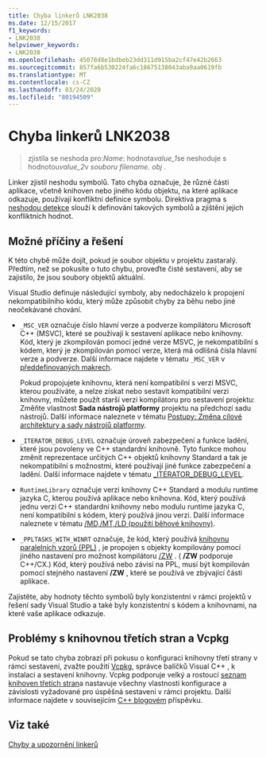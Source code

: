 ```yaml
---
title: Chyba linkerů LNK2038
ms.date: 12/15/2017
f1_keywords:
- LNK2038
helpviewer_keywords:
- LNK2038
ms.openlocfilehash: 45078d8e1bdbeb23dd311d915ba2cf47e42b2663
ms.sourcegitcommit: 857fa6b530224fa6c18675138043aba9aa0619fb
ms.translationtype: MT
ms.contentlocale: cs-CZ
ms.lasthandoff: 03/24/2020
ms.locfileid: "80194509"
---
```

# <a name="linker-tools-error-lnk2038"></a>Chyba linkerů LNK2038

> zjistila se neshoda pro:*Name*: hodnota*value_1*se neshoduje s hodnotou*value_2*v *souboru filename. obj* .

Linker zjistil neshodu symbolů. Tato chyba označuje, že různé části aplikace, včetně knihoven nebo jiného kódu objektu, na které aplikace odkazuje, používají konfliktní definice symbolu. Direktiva pragma s [neshodou detekce](../../preprocessor/detect-mismatch.md) slouží k definování takových symbolů a zjištění jejich konfliktních hodnot.

## <a name="possible-causes-and-solutions"></a>Možné příčiny a řešení

K této chybě může dojít, pokud je soubor objektu v projektu zastaralý. Předtím, než se pokusíte o tuto chybu, proveďte čisté sestavení, aby se zajistilo, že jsou soubory objektů aktuální.

Visual Studio definuje následující symboly, aby nedocházelo k propojení nekompatibilního kódu, který může způsobit chyby za běhu nebo jiné neočekávané chování.

- `_MSC_VER` označuje číslo hlavní verze a podverze kompilátoru Microsoft C++ (MSVC), které se používají k sestavení aplikace nebo knihovny. Kód, který je zkompilován pomocí jedné verze MSVC, je nekompatibilní s kódem, který je zkompilován pomocí verze, která má odlišná čísla hlavní verze a podverze. Další informace najdete v tématu `_MSC_VER` v [předdefinovaných makrech](../../preprocessor/predefined-macros.md).

   Pokud propojujete knihovnu, která není kompatibilní s verzí MSVC, kterou používáte, a nelze získat nebo sestavit kompatibilní verzi knihovny, můžete použít starší verzi kompilátoru pro sestavení projektu: Změňte vlastnost **Sada nástrojů platformy** projektu na předchozí sadu nástrojů. Další informace naleznete v tématu [Postupy: Změna cílové architektury a sady nástrojů platformy](../../build/how-to-modify-the-target-framework-and-platform-toolset.md).

- `_ITERATOR_DEBUG_LEVEL` označuje úroveň zabezpečení a funkce ladění, které jsou povoleny ve C++ standardní knihovně. Tyto funkce mohou změnit reprezentace určitých C++ objektů knihovny Standard a tak je nekompatibilní s možnostmi, které používají jiné funkce zabezpečení a ladění. Další informace najdete v tématu [_ITERATOR_DEBUG_LEVEL](../../standard-library/iterator-debug-level.md).

- `RuntimeLibrary` označuje verzi knihovny C++ Standard a modulu runtime jazyka C, kterou používá aplikace nebo knihovna. Kód, který používá jednu verzi C++ standardní knihovny nebo modulu runtime jazyka C, není kompatibilní s kódem, který používá jinou verzi. Další informace naleznete v tématu [/MD,/MT,/LD (použití běhové knihovny)](../../build/reference/md-mt-ld-use-run-time-library.md).

- `_PPLTASKS_WITH_WINRT` označuje, že kód, který používá [knihovnu paralelních vzorů (PPL)](../../parallel/concrt/parallel-patterns-library-ppl.md) , je propojen s objekty kompilovány pomocí jiného nastavení pro možnost kompilátoru [/ZW](../../build/reference/zw-windows-runtime-compilation.md) . ( **/ZW** podporuje C++/CX.) Kód, který používá nebo závisí na PPL, musí být kompilován pomocí stejného nastavení **/ZW** , které se používá ve zbývající části aplikace.

Zajistěte, aby hodnoty těchto symbolů byly konzistentní v rámci projektů v řešení sady Visual Studio a také byly konzistentní s kódem a knihovnami, na které vaše aplikace odkazuje.

## <a name="third-party-library-issues-and-vcpkg"></a>Problémy s knihovnou třetích stran a Vcpkg

Pokud se tato chyba zobrazí při pokusu o konfiguraci knihovny třetí strany v rámci sestavení, zvažte použití [Vcpkg](../../vcpkg.md), správce balíčků Visual C++ , k instalaci a sestavení knihovny. Vcpkg podporuje velký a rostoucí [seznam knihoven třetích stran](https://github.com/Microsoft/vcpkg/tree/master/ports)a nastavuje všechny vlastnosti konfigurace a závislosti vyžadované pro úspěšná sestavení v rámci projektu. Další informace najdete v souvisejícím [ C++ blogovém](https://blogs.msdn.microsoft.com/vcblog/2016/09/19/vcpkg-a-tool-to-acquire-and-build-c-open-source-libraries-on-windows/) příspěvku.

## <a name="see-also"></a>Viz také

[Chyby a upozornění linkerů](../../error-messages/tool-errors/linker-tools-errors-and-warnings.md)
